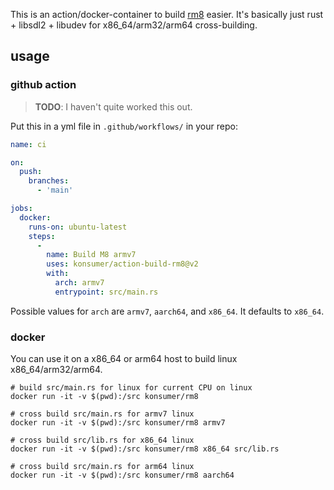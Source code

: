 This is an action/docker-container to build [rm8](https://github.com/konsumer/rm8) easier. It's basically just rust + libsdl2 + libudev for x86_64/arm32/arm64 cross-building.

## usage

### github action

> **TODO**: I haven't quite worked this out.

Put this in a yml file in `.github/workflows/` in your repo:

```yml
name: ci

on:
  push:
    branches:
      - 'main'

jobs:
  docker:
    runs-on: ubuntu-latest
    steps:
      -
        name: Build M8 armv7
        uses: konsumer/action-build-rm8@v2
        with:
          arch: armv7
          entrypoint: src/main.rs

```

Possible values for `arch` are `armv7`, `aarch64`, and `x86_64`. It defaults to `x86_64`.

### docker

You can use it on a x86_64 or arm64 host to build linux x86_64/arm32/arm64.

```
# build src/main.rs for linux for current CPU on linux
docker run -it -v $(pwd):/src konsumer/rm8

# cross build src/main.rs for armv7 linux
docker run -it -v $(pwd):/src konsumer/rm8 armv7

# cross build src/lib.rs for x86_64 linux
docker run -it -v $(pwd):/src konsumer/rm8 x86_64 src/lib.rs

# cross build src/main.rs for arm64 linux
docker run -it -v $(pwd):/src konsumer/rm8 aarch64
```